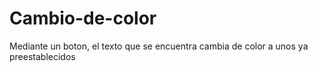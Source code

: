 # Cambio-de-color
Mediante un boton, el texto que se encuentra cambia de color a unos ya preestablecidos
